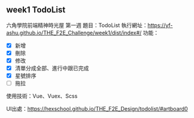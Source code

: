 ## week1 TodoList
六角學院前端精神時光屋 第一週
題目：TodoList
執行網址：https://yf-ashu.github.io/THE_F2E_Challenge/week1/dist/index#/
功能：
- [x] 新增
- [x] 刪除
- [x] 修改
- [x] 清單分成全部、進行中跟已完成
- [x] 星號排序
- [ ] 拖拉

使用技術：Vue、Vuex、Scss

UI出處：https://hexschool.github.io/THE_F2E_Design/todolist/#artboard0

